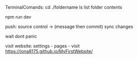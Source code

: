 TerminalComands:
cd ./foldername
ls list folder contents


npm run dev


push: source control -> (message then commit)
sync changes

wait dont panic

visit website: settings - pages  - visit
https://jona8175.github.io/MyFirstWebsite/